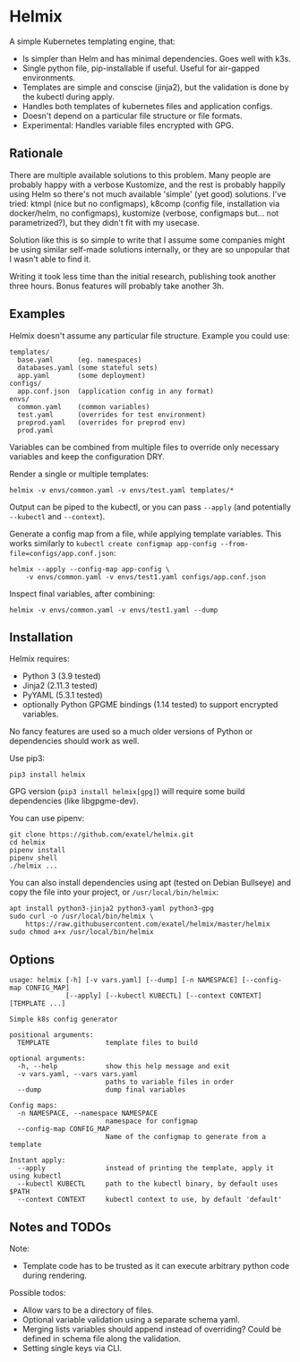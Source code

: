 Helmix
======
A simple Kubernetes templating engine, that:

- Is simpler than Helm and has minimal dependencies. Goes well with k3s.
- Single python file, pip-installable if useful. Useful for air-gapped
  environments.
- Templates are simple and conscise (jinja2), but the validation is done by the
  kubectl during apply.
- Handles both templates of kubernetes files and application configs.
- Doesn't depend on a particular file structure or file formats.
- Experimental: Handles variable files encrypted with GPG.

Rationale
---------
There are multiple available solutions to this problem. Many people are probably
happy with a verbose Kustomize, and the rest is probably happily using Helm so
there's not much available 'simple' (yet good) solutions. I've tried: ktmpl
(nice but no configmaps), k8comp (config file, installation via docker/helm, no
configmaps), kustomize (verbose, configmaps but... not parametrized?), but they
didn't fit with my usecase.

Solution like this is so simple to write that I assume some companies might be
using similar self-made solutions internally, or they are so unpopular that I
wasn't able to find it.

Writing it took less time than the initial research, publishing took another
three hours. Bonus features will probably take another 3h.

Examples
--------
Helmix doesn't assume any particular file structure. Example you could use:

    templates/
      base.yaml      (eg. namespaces)
      databases.yaml (some stateful sets)
      app.yaml       (some deployment)
    configs/
      app.conf.json  (application config in any format)
    envs/
      common.yaml    (common variables)
      test.yaml      (overrides for test environment)
      preprod.yaml   (overrides for preprod env)
      prod.yaml

Variables can be combined from multiple files to override only necessary
variables and keep the configuration DRY.

Render a single or multiple templates:

    helmix -v envs/common.yaml -v envs/test.yaml templates/*

Output can be piped to the kubectl, or you can pass `--apply` (and potentially
`--kubectl` and `--context`).

Generate a config map from a file, while applying template variables. This works
similarly to `kubectl create configmap app-config
--from-file=configs/app.conf.json`:

    helmix --apply --config-map app-config \
        -v envs/common.yaml -v envs/test1.yaml configs/app.conf.json

Inspect final variables, after combining:

    helmix -v envs/common.yaml -v envs/test1.yaml --dump

Installation
------------
Helmix requires:
- Python 3 (3.9 tested)
- Jinja2 (2.11.3 tested)
- PyYAML (5.3.1 tested)
- optionally Python GPGME bindings (1.14 tested) to support encrypted
  variables.

No fancy features are used so a much older versions of Python or dependencies
should work as well.

Use pip3:

    pip3 install helmix

GPG version (`pip3 install helmix[gpg]`) will require some build dependencies
(like libgpgme-dev).

You can use pipenv:

    git clone https://github.com/exatel/helmix.git
    cd helmix
    pipenv install
    pipenv shell
    ./helmix ...

You can also install dependencies using apt (tested on Debian Bullseye) and copy
the file into your project, or `/usr/local/bin/helmix`:

    apt install python3-jinja2 python3-yaml python3-gpg
    sudo curl -o /usr/local/bin/helmix \
        https://raw.githubusercontent.com/exatel/helmix/master/helmix
    sudo chmod a+x /usr/local/bin/helmix

Options
-------
    usage: helmix [-h] [-v vars.yaml] [--dump] [-n NAMESPACE] [--config-map CONFIG_MAP]
                  [--apply] [--kubectl KUBECTL] [--context CONTEXT] [TEMPLATE ...]

    Simple k8s config generator

    positional arguments:
      TEMPLATE              template files to build

    optional arguments:
      -h, --help            show this help message and exit
      -v vars.yaml, --vars vars.yaml
                            paths to variable files in order
      --dump                dump final variables

    Config maps:
      -n NAMESPACE, --namespace NAMESPACE
                            namespace for configmap
      --config-map CONFIG_MAP
                            Name of the configmap to generate from a template

    Instant apply:
      --apply               instead of printing the template, apply it using kubectl
      --kubectl KUBECTL     path to the kubectl binary, by default uses $PATH
      --context CONTEXT     kubectl context to use, by default 'default'

Notes and TODOs
---------------
Note:
- Template code has to be trusted as it can execute arbitrary python
  code during rendering.

Possible todos:
- Allow vars to be a directory of files.
- Optional variable validation using a separate schema yaml.
- Merging lists variables should append instead of overriding?
  Could be defined in schema file along the validation.
- Setting single keys via CLI.
